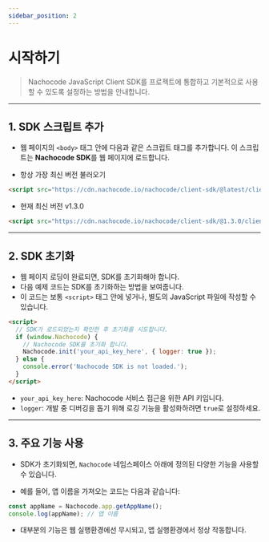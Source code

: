 ```yaml
---
sidebar_position: 2
---
```


# 시작하기

> Nachocode JavaScript Client SDK를 프로젝트에 통합하고 기본적으로 사용할 수 있도록 설정하는 방법을 안내합니다.

---

## 1. SDK 스크립트 추가

- 웹 페이지의 `<body>` 태그 안에 다음과 같은 스크립트 태그를 추가합니다. 이 스크립트는 **Nachocode SDK**를 웹 페이지에 로드합니다.

- 항상 가장 최신 버전 불러오기

```html
<script src="https://cdn.nachocode.io/nachocode/client-sdk/@latest/client-sdk.min.js"></script>
```

- 현재 최신 버전 v1.3.0

```html
<script src="https://cdn.nachocode.io/nachocode/client-sdk/@1.3.0/client-sdk.min.js"></script>
```

---

## 2. SDK 초기화

- 웹 페이지 로딩이 완료되면, SDK를 초기화해야 합니다.
- 다음 예제 코드는 SDK를 초기화하는 방법을 보여줍니다.
- 이 코드는 보통 `<script>` 태그 안에 넣거나, 별도의 JavaScript 파일에 작성할 수 있습니다.

```html
<script>
  // SDK가 로드되었는지 확인한 후 초기화를 시도합니다.
  if (window.Nachocode) {
    // Nachocode SDK를 초기화 합니다.
    Nachocode.init('your_api_key_here', { logger: true });
  } else {
    console.error('Nachocode SDK is not loaded.');
  }
</script>
```

- `your_api_key_here`: Nachocode 서비스 접근을 위한 API 키입니다.
- `logger`: 개발 중 디버깅을 돕기 위해 로깅 기능을 활성화하려면 `true`로 설정하세요.

---

## 3. 주요 기능 사용

- SDK가 초기화되면, `Nachocode` 네임스페이스 아래에 정의된 다양한 기능을 사용할 수 있습니다.

- 예를 들어, 앱 이름을 가져오는 코드는 다음과 같습니다:

```javascript
const appName = Nachocode.app.getAppName();
console.log(appName); // 앱 이름
```

- 대부분의 기능은 웹 실행환경에선 무시되고, 앱 실행환경에서 정상 작동합니다.
